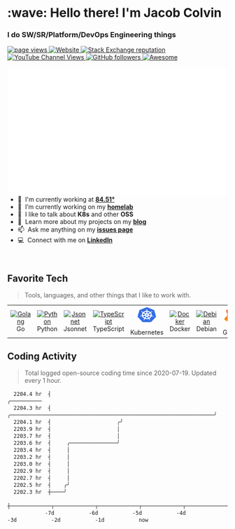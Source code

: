 <h1 align="left" id="macropower-title">:wave: Hello there! I'm Jacob Colvin</h1>
<h3 align="left">I do SW/SR/Platform/DevOps Engineering things</h3>

<p align="left">
  <a href="https://github.com/MacroPower/MacroPower">
    <img src="https://komarev.com/ghpvc/?username=macropower" alt="page views" />
  </a>
  <a href="https://jacobcolvin.com">
    <img alt="Website" src="https://img.shields.io/website?url=https%3A%2F%2Fjacobcolvin.com">
  </a>
  <a href="https://stackoverflow.com/users/4868262">
    <img alt="Stack Exchange reputation" src="https://img.shields.io/stackexchange/stackoverflow/r/4868262?color=orange&label=reputation&logo=stackoverflow">
  </a>
  <a href="https://www.youtube.com/channel/UCZeubjnoztTC_RP_c4YOuYw">
    <img alt="YouTube Channel Views" src="https://img.shields.io/youtube/channel/views/UCZeubjnoztTC_RP_c4YOuYw?style=flat&logo=youtube">
  </a>
  <a href="https://github.com/MacroPower?tab=followers">
    <img alt="GitHub followers" src="https://img.shields.io/github/followers/MacroPower?style=flat&logo=github">
  </a>
  <a href="https://github.com/abhisheknaiidu/awesome-github-profile-readme">
    <img alt="Awesome" src="https://awesome.re/mentioned-badge.svg">
  </a>
</p>

<a href="#macropower-title">
  <img src="https://raw.githubusercontent.com/MacroPower/github-stats-transparent/output/generated/overview.svg" alt="macropower" align="right" />
</a>

- :office: &nbsp;I'm currently working at **[84.51°]**
- :seedling: &nbsp;I’m currently working on my **[homelab]**
- :speech_balloon: &nbsp;I like to talk about **K8s** and other **OSS**
- :book: &nbsp;Learn more about my projects on my **[blog]**
- :mailbox: &nbsp;Ask me anything on my **[issues page]**
- :computer: &nbsp;Connect with me on **[LinkedIn]**

<br>

<h2 align="left" id="macropower-tech">Favorite Tech</h2>

> Tools, languages, and other things that I like to work with.

<table>
  <tr>
    <td align="center" width="96">
      <a href="#macropower-tech">
        <img src="./img/go-flat.svg" width="48" height="48" alt="Golang" />
      </a>
      <br>Go
    </td>
    <td align="center" width="96">
      <a href="#macropower-tech">
        <img src="./img/python-original.svg" width="48" height="48" alt="Python" />
      </a>
      <br>Python
    </td>
    <td align="center" width="96">
      <a href="#macropower-tech">
        <img src="https://jsonnet.org/img/isologo.svg" width="48" height="48" alt="Jsonnet" />
      </a>
      <br>Jsonnet
    </td>
    <td align="center" width="96">
      <a href="#macropower-tech">
        <img src="./img/typescript-original.svg" width="48" height="48" alt="TypeScript" />
      </a>
      <br>TypeScript
    </td>
    <td align="center" width="96">
      <a href="#macropower-tech" >
        <img src="https://raw.githubusercontent.com/cncf/artwork/master/projects/kubernetes/icon/color/kubernetes-icon-color.svg" width="48" height="48" alt="Kubernetes" />
      </a>
      <br>Kubernetes
    </td>
    <td align="center" width="96"> 
      <a href="#macropower-tech" >
        <img src="./img/docker-original.svg" width="48" height="48" alt="Docker" />
      </a>
      <br>Docker
    </td>
    <td align="center"  width="96">
      <a href="#macropower-tech">
        <img src="./img/debian-original.svg" width="48" height="48" alt="Debian" />
      </a>
      <br>Debian
    </td>
    <td align="center" width="96">
      <a href="#macropower-tech" >
        <img src="https://raw.githubusercontent.com/grafana/grafana/master/public/img/grafana_icon.svg" width="48" height="48" alt="Grafana" />
      </a>
      <br>Grafana
    </td>
  </tr>
</table>

<h2 align="left">Coding Activity</h2>

> Total logged open-source coding time since 2020-07-19. Updated every 1 hour.

<!-- prettier-ignore-start -->
<!-- START_SECTION:ascii_graph -->

```
  2204.4 hr  ┤                                                                                        ╭────────── 
  2204.3 hr  ┤                      ╭─────────────────────────────────────────────────────────────────╯           
  2204.1 hr  ┤                     ╭╯                                                                             
  2203.9 hr  ┤                     │                                                                              
  2203.7 hr  ┤                     │                                                                              
  2203.6 hr  ┤     ╭───────────────╯                                                                              
  2203.4 hr  ┤     │                                                                                              
  2203.2 hr  ┤     │                                                                                              
  2203.0 hr  ┤     │                                                                                              
  2202.9 hr  ┤     │                                                                                              
  2202.7 hr  ┤     │                                                                                              
  2202.5 hr  ┤    ╭╯                                                                                              
  2202.3 hr  ┼────╯                                                                                               
             ┼─────────────┬─────────────┬─────────────┬─────────────┬─────────────┬─────────────┬─────────────┤ 
            -7d           -6d           -5d           -4d           -3d           -2d           -1d           now
```

<!-- END_SECTION:ascii_graph -->
<!-- prettier-ignore-end -->

<!-- links -->

[84.51°]: https://github.com/8451 "84.51° Github Home"
[issues page]: https://github.com/MacroPower/MacroPower/issues "MacroPower/issues"
[linkedin]: https://www.linkedin.com/in/colvinjm "Jacob Colvin LinkedIn"
[homelab]: https://github.com/MacroPower/homelab "MacroPower/homelab"
[blog]: https://jacobcolvin.com/posts/ "My Blog"
